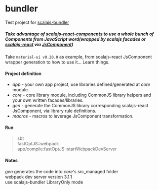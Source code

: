 # bundler

Test project for [scalajs-bundler](https://github.com/scalacenter/scalajs-bundler)

##### Take advantage of [scalajs-react-components](https://github.com/chandu0101/scalajs-react-components) to use a whole bunch of Components from JavaScript word(wrapped by scalajs facades or [scalajs-react](https://github.com/japgolly/scalajs-react) via [JsComponent](https://github.com/japgolly/scalajs-react/blob/master/doc/INTEROP.md))

Take `material-ui v0.20.0` as example, from scalajs-react JsComponent wrapper generation to how to use it... Learn things.

#### Project definition
* *app* - your own app project, use libraries defined/generated at *core* module.
* *core* - core library module, including CommonJS library helpers and your own written facades/libraries.
* *gen* - generate the CommonJS library corresponding scalajs-react JsComponent, via library rule definitions.
* *macros* - macros to leverage JsComponent transformation.

#### Run
> sbt  
> fastOptJS::webpack  
> app/compile:fastOptJS::startWebpackDevServer

#### Notes
*gen* generates the code into *core*'s src_managed folder  
webpack dev server version 3.1.1  
use scalajs-bundler LibraryOnly mode
